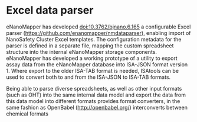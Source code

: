 # Excel data parser

eNanoMapper has developed [doi:10.3762/bjnano.6.165](http://www.beilstein-journals.org/bjnano/single/articleFullText.htm?publicId=2190-4286-6-165) a configurable Excel parser (https://github.com/enanomapper/nmdataparser), enabling import of NanoSafety Cluster Excel templates. The configuration metadata for the parser is defined in a separate file, mapping the custom spreadsheet structure into the internal eNanoMapper storage components.
eNanoMapper has developed a working prototype of a utility to export assay data from the eNanoMapper database into ISA-JSON format version 1. Where export to the older ISA-TAB format is needed, ISAtools can be used to convert both to and from the ISA-JSON to ISA-TAB formats.

Being able to parse diverse spreadsheets, as well as other input formats (such as OHT) into the same internal data model and export the data from this data model into different formats provides format converters, in the same fashion as OpenBabel (http://openbabel.org/) interconverts between chemical formats
